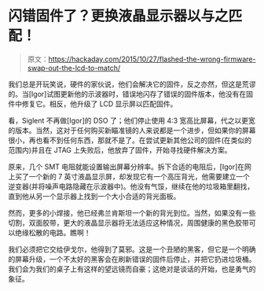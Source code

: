 # 闪错固件了？更换液晶显示器以与之匹配！

> 原文：<https://hackaday.com/2015/10/27/flashed-the-wrong-firmware-swap-out-the-lcd-to-match/>

我们总是开玩笑说，硬件的家伙说，他们会解决它的固件，反之亦然，但这是荒谬的。当[Igor]试图更新他的示波器时，错误地闪存了错误的固件版本，他没有在固件中修复它。相反，他升级了 LCD 显示屏以匹配固件。

看，Siglent 不再做[Igor]的 DSO 了；他们停止使用 4:3 宽高比屏幕，代之以更宽的版本。当然，这对于任何购买新瞄准镜的人来说都是一个进步，但如果你的屏幕很小，再也看不到任何东西，那就不是了。在尝试更新其他公司的固件(在类似的范围内)并且在 JTAG 上失败后，他放弃了固件，开始寻找硬件解决方案。

原来，几个 SMT 电阻就能设置输出屏幕分辨率。拆下合适的电阻后，[Igor]在网上买了一个新的 7 英寸液晶显示屏，却发现它有一个高压背光，他需要建立一个逆变器(并将噪声电路隐藏在示波器中)。他没有气馁，继续在他的垃圾箱里翻找，直到他从另一个显示器上找到一个大小合适的背光面板。

然而，更多的小焊接，他已经弗兰肯斯坦一个新的背光到位。当然，如果没有一些切割，双面胶带，更大的液晶显示器将无法适应这种情况，周围健康的黑色胶带可以绝缘松散的电路。瞧啊！

我们必须把它交给伊戈尔，他得到了莫邪。这是一个丑陋的黑客，但它是一个明确的屏幕升级，一个不太好的黑客会在刷新错误的固件后停止，并把它扔进垃圾桶。我们会为我们的桌子上有这样的望远镜而自豪；这绝对是谈话的开始，也是勇气的象征。